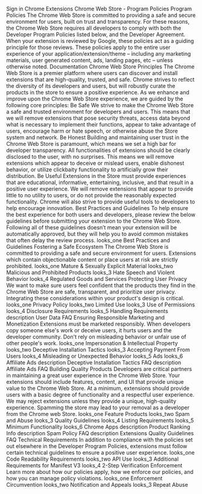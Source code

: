 Sign in
Chrome Extensions
Chrome Web Store - Program Policies
Program Policies
The Chrome Web Store is committed to providing a safe and secure environment for users, built on trust and transparency. For these reasons, the Chrome Web Store requires all developers to comply with both the Developer Program Policies listed below, and the Developer Agreement. When your extension is reviewed by Google, these policies act as a guiding principle for those reviews. These policies apply to the entire user experience of your application/extension/theme – including any marketing materials, user generated content, ads, landing pages, etc – unless otherwise noted.
Documentation
Chrome Web Store Principles
The Chrome Web Store is a premier platform where users can discover and install extensions that are high-quality, trusted, and safe. Chrome strives to reflect the diversity of its developers and users, but will robustly curate the products in the store to ensure a positive experience. As we enhance and improve upon the Chrome Web Store experience, we are guided by the following core principles:
Be Safe
We strive to make the Chrome Web Store a safe and trusted environment for developers and users. This means that we will remove extensions that pose security threats, access data beyond what is necessary to implement their functions, appear to take advantage of users, encourage harm or hate speech, or otherwise abuse the Store system and network.
Be Honest
Building and maintaining user trust in the Chrome Web Store is paramount, which means we set a high bar for developer transparency. All functionalities of extensions should be clearly disclosed to the user, with no surprises. This means we will remove extensions which appear to deceive or mislead users, enable dishonest behavior, or utilize clickbaity functionality to artificially grow their distribution.
Be Useful
Extensions in the Store must provide experiences that are educational, informative, entertaining, inclusive, and that result in a positive user experience. We will remove extensions that appear to provide little to no utility to users, or do not provide the reasonably expected functionality. Chrome will also strive to provide useful tools to developers to help encourage innovation.
Best Practices and Guidelines
To help ensure the best experience for both users and developers, please review the below guidelines before submitting your extension to the Chrome Web Store. Following all of these guidelines doesn’t mean your extension will be automatically approved, but they will help you to avoid common mistakes that often delay the review process.
looks_one
Best Practices and Guidelines
Fostering a Safe Ecosystem
The Chrome Web Store is committed to providing a safe and secure environment for users. Extensions which contain objectionable content or place users at risk are strictly prohibited.
looks_one
Mature & Sexually Explicit Material
looks_two
Malicious and Prohibited Products
looks_3
Hate Speech and Violent Behavior
looks_4
Regulated Goods and Services
Protecting User Privacy
We want to make sure users feel confident that the products they find in the Chrome Web Store are safe, transparent, and prioritize user privacy. Integrating these considerations within your product's design is critical.
looks_one
Privacy Policy
looks_two
Limited Use
looks_3
Use of Permissions
looks_4
Disclosure Requirements
looks_5
Handling Requirements
description
User Data FAQ
Ensuring Responsible Marketing and Monetization
Extensions must be marketed responsibly. When developers copy someone else's work or deceive users, it hurts users and the developer community. Don't rely on misleading behavior or unfair use of other people's work.
looks_one
Impersonation & Intellectual Property
looks_two
Deceptive Installation Tactics
looks_3
Accepting Payment From Users
looks_4
Misleading or Unexpected Behavior
looks_5
Ads
looks_6
Affiliate Ads
description
Deceptive Installation Tactics FAQ
description
Affiliate Ads FAQ
Building Quality Products
Developers are critical partners in maintaining a great user experience in the Chrome Web Store. Your extensions should include features, content, and UI that provide unique value to the Chrome Web Store. At a minimum, extensions should provide users with a basic degree of functionality and a respectful user experience. We may reject extensions unless they provide a unique, high-quality experience. Spamming the store may lead to your removal as a developer from the Chrome web Store.
looks_one
Feature Products
looks_two
Spam and Abuse
looks_3
Quality Guidelines
looks_4
Listing Requirements
looks_5
Minimum Functionality
looks_6
Chrome Apps
description
Product Ranking Info
description
Spam Policy FAQ
description
Extensions Quality Guidelines FAQ
Technical Requirements
In addition to compliance with the policies set out elsewhere in the Developer Program Policies, extensions must follow certain technical guidelines to ensure a positive user experience.
looks_one
Code Readability Requirements
looks_two
API Use
looks_3
Additional Requirements for Manifest V3
looks_4
2-Step Verification
Enforcement
Learn more about how our policies apply, how we enforce our policies, and how you can manage policy violations.
looks_one
Enforcement Circumvention
looks_two
Notification and Appeals
looks_3
Repeat Abuse